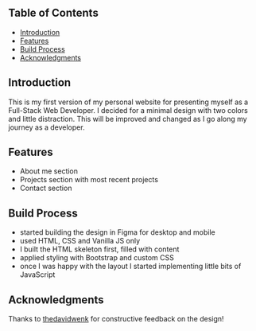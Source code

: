## Table of Contents

- [Introduction](#introduction)
- [Features](#features)
- [Build Process](#build-process)
- [Acknowledgments](#acknowledgments)

## Introduction

This is my first version of my personal website for presenting myself as a Full-Stack Web Developer. I decided for a minimal design with two colors and little distraction. This will be improved and changed as I go along my journey as a developer.

## Features

- About me section
- Projects section with most recent projects
- Contact section

## Build Process

- started building the design in Figma for desktop and mobile
- used HTML, CSS and Vanilla JS only
- I built the HTML skeleton first, filled with content
- applied styling with Bootstrap and custom CSS
- once I was happy with the layout I started implementing little bits of JavaScript

## Acknowledgments

Thanks to [thedavidwenk](https://github.com/thedavidwenk) for constructive feedback on the design!
